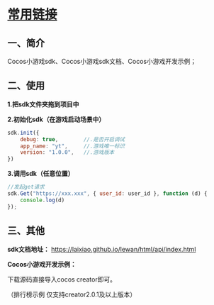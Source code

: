 # [常用链接](https://github.com/laixiao/lewan/blob/master/%E5%B8%B8%E7%94%A8%E9%93%BE%E6%8E%A5.md "常用链接")

## 一、简介
Cocos小游戏sdk、Cocos小游戏sdk文档、Cocos小游戏开发示例；


## 二、使用

**1.把sdk文件夹拖到项目中**

**2.初始化sdk（在游戏启动场景中）**
```javascript
sdk.init({
    debug: true,        //.是否开启调试
    app_name: "yt",     //.游戏唯一标识
    version: "1.0.0",   //.游戏版本
})
```

**3.调用sdk（任意位置）**
```javascript
//发起get请求
sdk.Get("https://xxx.xxx", { user_id: user_id }, function (d) {
    console.log(d)
});
```

## 三、其他

**sdk文档地址：**
https://laixiao.github.io/lewan/html/api/index.html


**Cocos小游戏开发示例：**

下载源码直接导入cocos creator即可。

（排行榜示例 仅支持creator2.0.1及以上版本）
